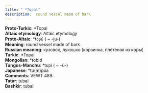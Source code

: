 ```yaml
---
title: " *Topal"
description:  round vessel made of bark
---
```


<strong>Proto-Turkic</strong>:  *Topal<br>
<strong>Altaic etymology</strong>:  Altaic etymology<br>
<strong> Proto-Altaic</strong>:  *t`óp`ú ( ~ -i̯u-)<br>
<strong>Meaning</strong>:  round vessel made of bark<br>
<strong>Russian meaning</strong>:  кузовок, лукошко (корзинка, плетеная из коры)<br>
<strong>Turkic</strong>:  *Topal<br>
<strong>Mongolian</strong>:  *tobid<br>
<strong>Tungus-Manchu</strong>:  *tupi ( ~ -ü-)<br>
<strong>Japanese</strong>:  *tú(m)púa<br>
<strong>Comments</strong>:  VEWT 489.<br>
<strong>Tatar</strong>:  tubal<br>
<strong>Bashkir</strong>:  tubal<br>


